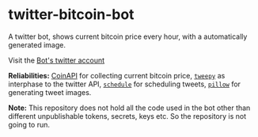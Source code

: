 # twitter-bitcoin-bot
A twitter bot, shows current bitcoin price every hour, with a automatically generated image.

Visit the [Bot's twitter account](https://twitter.com/bbtcguru)

**Reliabilities:** [CoinAPI](https://www.coinapi.io/) for collecting current bitcoin price, [`tweepy`](https://pypi.org/project/tweepy/) as interphase to the twitter API, [`schedule`](https://pypi.org/project/schedule/) for scheduling tweets, [`pillow`](https://pypi.org/project/Pillow/) for generating tweet images.

**Note:** This repository does not hold all the code used in the bot other than different unpublishable tokens, secrets, keys etc. So the repository is not going to run.